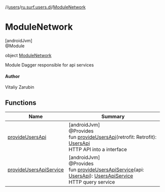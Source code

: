 //[users](../../../index.md)/[ru.surf.users.di](../index.md)/[ModuleNetwork](index.md)

# ModuleNetwork

[androidJvm]\
@Module

object [ModuleNetwork](index.md)

Module Dagger responsible for api services

#### Author

Vitaliy Zarubin

## Functions

| Name | Summary |
|---|---|
| [provideUsersApi](provide-users-api.md) | [androidJvm]<br>@Provides<br>fun [provideUsersApi](provide-users-api.md)(retrofit: Retrofit): [UsersApi](../../ru.surf.users.services.api/-users-api/index.md)<br>HTTP API into a interface |
| [provideUsersApiService](provide-users-api-service.md) | [androidJvm]<br>@Provides<br>fun [provideUsersApiService](provide-users-api-service.md)(api: [UsersApi](../../ru.surf.users.services.api/-users-api/index.md)): [UsersApiService](../../ru.surf.users.services.apiService/-users-api-service/index.md)<br>HTTP query service |
